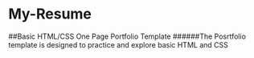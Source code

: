 # My-Resume

##Basic HTML/CSS One Page Portfolio Template
######The Posrtfolio template is designed to practice and explore basic HTML and CSS

